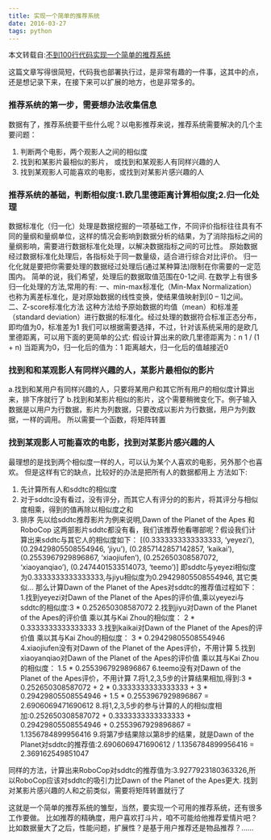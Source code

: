 ```yaml
---
title: 实现一个简单的推荐系统
date: 2016-03-27
tags: python
---
```


本文转载自:[不到100行代码实现一个简单的推荐系统](http://www.kai-zhou.com/recommandation-system-implement-in-100-line/)

这篇文章写得很简短，代码我也部署执行过，是非常有趣的一件事，这其中的点，还是想记录下来，在接下来可以扩展的地方，也是非常多的。

### 推荐系统的第一步，需要想办法收集信息

数据有了，推荐系统要干些什么呢？以电影推荐来说，推荐系统需要解决的几个主要问题：
1. 判断两个电影，两个观影人之间的相似度
2. 找到和某影片最相似的影片， 或找到和某观影人有同样兴趣的人
3. 找到某观影人可能喜欢的电影，或找到对某影片感兴趣的人


### 推荐系统的基础，判断相似度:1.欧几里德距离计算相似度;2.归一化处理
数据标准化（归一化）处理是数据挖掘的一项基础工作，不同评价指标往往具有不同的量纲和量纲单位，这样的情况会影响到数据分析的结果，为了消除指标之间的量纲影响，需要进行数据标准化处理，以解决数据指标之间的可比性。
原始数据经过数据标准化处理后，各指标处于同一数量级，适合进行综合对比评价。
归一化化就是要把你需要处理的数据经过处理后(通过某种算法)限制在你需要的一定范围内。
简单的说，我们希望，处理后的数据取值范围在0-1之间.
在数学上有很多归一化处理的方法,常用的有:
一、min-max标准化（Min-Max Normalization）
也称为离差标准化，是对原始数据的线性变换，使结果值映射到[0 – 1]之间。
二、Z-score标准化方法
这种方法给予原始数据的均值（mean）和标准差（standard deviation）进行数据的标准化。经过处理的数据符合标准正态分布，即均值为0，标准差为1
我们可以根据需要选择，不过，针对该系统采用的是欧几里德距离，可以用下面的更简单的公式:
假设计算出来的欧几里德距离为：n
1 / (1 + n)
当距离为0，归一化后的值为：1
距离越大，归一化后的值越接近0

### 找到和和某观影人有同样兴趣的人，某影片最相似的影片
a.找到和某用户有同样兴趣的人，只要将某用户和其它所有用户的相似度计算出来，排下序就行了
b.找到和某影片相似的影片，这个需要稍微变化下。例子输入数据是以用户为行数据，影片为列数据，只要改成以影片为行数据，用户为列数据，一样的调用。 所以需要一个函数，将矩阵转置

### 找到某观影人可能喜欢的电影，找到对某影片感兴趣的人
最理想的是找到两个相似度一样的人，可以认为某个人喜欢的电影，另外那个也喜欢。 但是这样有它的缺点，比较好的办法是把所有人的数据都用上
方法如下:
1. 先计算所有人和sddtc的相似度
2. 对于sddtc没有看过，没有评分，而其它人有评分的的影片，将其评分与相似度相乘，得到的值再除以相似度之和
3. 排序
先以给sddtc推荐影片为例来说明,Dawn of the Planet of the Apes 和 RoboCop 这两部影片sddtc都没有看，我们该推荐他看哪部呢？假设我们计算出来sddtc与其它人的相似度如下：
[(0.3333333333333333, ‘yeyezi’),
(0.29429805508554946, ‘jiyu’),
(0.2857142857142857, ‘kaikai’),
(0.2553967929896867, ‘xiaojiufen’),
(0.252650308587072, ‘xiaoyanqiao’),
(0.2474401533514073, ‘teemo’)]
即sddtc与yeyezi相似度为0.3333333333333333,与jiyu相似度为0.29429805508554946, 其它类似…
那么计算Dawn of the Planet of the Apes对sddtc的推荐值过程如下：
1.找到yeyezi对Dawn of the Planet of the Apes的评价值,乘以yeyezi与sddtc的相似度:3 *  0.252650308587072
2.找到jiyu对Dawn of the Planet of the Apes的评价值  乘以其与Kai Zhou的相似度： 2 * 0.3333333333333333
3.找到kaikai对Dawn of the Planet of the Apes的评价值  乘以其与Kai Zhou的相似度： 3 * 0.29429805508554946
4.xiaojiufen没有对Dawn of the Planet of the Apes评价，不用计算
5.找到xiaoyanqiao对Dawn of the Planet of the Apes的评价值  乘以其与Kai Zhou的相似度： 1.5 * 0.2553967929896867
6.teemo没有对Dawn of the Planet of the Apes评价，不用计算
7.将1,2,3,5步的计算结果相加,得到:3 * 0.252650308587072 + 2 * 0.3333333333333333 + 3 * 0.29429805508554946 + 1.5 * 0.2553967929896867 = 2.6906069471690612
8.将1,2,3,5步的参与计算的人的相似度相加:0.252650308587072 + 0.3333333333333333 + 0.29429805508554946 + 0.2553967929896867 = 1.1356784899956416
9.将第7步结果除以第8步的结果，就是Dawn of the Planet对sddtc的推荐值:2.6906069471690612 / 1.1356784899956416 = 2.369162549851047

同样的方法，计算出来RoboCop对sddtc的推荐值为:3.9277923180363326,所以RoboCop应该对sddtc的吸引力比Dawn of the Planet of the Apes更大.
找到对某影片感兴趣的人和之前类似，需要将矩阵转置就行了

这就是一个简单的推荐系统的雏型，当然，要实现一个可用的推荐系统，还有很多工作要做。
比如推荐的精确度，用户喜欢打斗片，咱不可能给他推荐爱情片吧？
比如数据量大了之后，性能问题，扩展性？是基于用户推荐还是物品推荐？……




